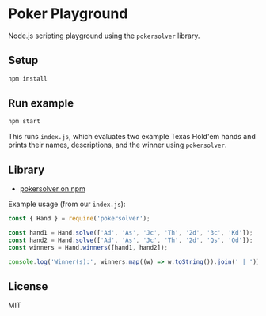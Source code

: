 # Poker Playground

Node.js scripting playground using the `pokersolver` library.

## Setup

```bash
npm install
```

## Run example

```bash
npm start
```

This runs `index.js`, which evaluates two example Texas Hold'em hands and prints their names, descriptions, and the winner using `pokersolver`.

## Library

- [pokersolver on npm](https://www.npmjs.com/package/pokersolver)

Example usage (from our `index.js`):

```js
const { Hand } = require('pokersolver');

const hand1 = Hand.solve(['Ad', 'As', 'Jc', 'Th', '2d', '3c', 'Kd']);
const hand2 = Hand.solve(['Ad', 'As', 'Jc', 'Th', '2d', 'Qs', 'Qd']);
const winners = Hand.winners([hand1, hand2]);

console.log('Winner(s):', winners.map((w) => w.toString()).join(' | '));
```

## License

MIT
